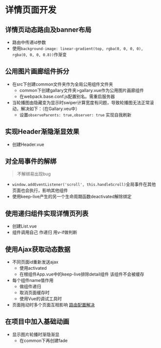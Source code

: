 # 详情页面开发

## 详情页动态路由及banner布局

- 路由中传递id参数
- 使用`background-image: linear-gradient(top, rgba(0, 0, 0, 0), rgba(0, 0, 0, 0.8))`作渐变

## 公用图片画廊组件拆分

- 在src下创建common文件夹作为全局公用组件文件夹
  - common下创建gallary文件夹>gallary.vue作为公用图片画廊组件
  - 在webpack.base.conf.js配置别名。需重启服务器
- 当轮播图由隐藏变为显示时swiper计算宽度有问题，导致轮播图无法正常滚动，解决如下：（在Gallary.veu中）
  - 设置`observeParents: true,observer: true` 实现自我刷新

## 实现Header渐隐渐显效果

- 创建Header.vue

## 对全局事件的解绑

> 不解绑易出现bug

- `window.addEventListener('scroll', this.handleScroll)`全局事件在其他页面也会执行，影响其他组件
- 使用keep-live产生的另一个生命周期函数deactivated解除绑定

## 使用递归组件实现详情页列表

- 创建List.vue
- 组件调用自己 作递归 用v-if做判断

## 使用Ajax获取动态数据

- 不同页面id重新发送ajax
  - 使用activated
  - 在根组件App.vue中的keep-live排除detail组件 该组件不会被缓存
- 每个组件name值作用
  - 做组件递归
  - 取消页面缓存时
  - 使用Vue的调试工具时
- 页面拖动时多个页面互相影响 [路由配置解决](https://router.vuejs.org/zh/guide/advanced/scroll-behavior.html)

## 在项目中加入基础动画

- 显示图片轮播时渐隐渐显
  - 在common下再创建fade
